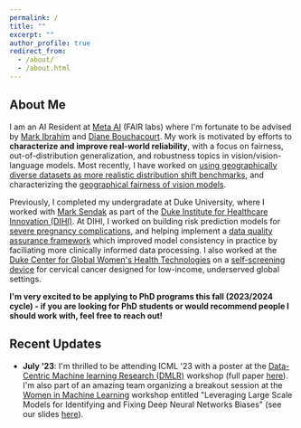 ```yaml
---
permalink: /
title: ""
excerpt: ""
author_profile: true
redirect_from: 
  - /about/
  - /about.html
---
```


## About Me
I am an AI Resident at [Meta AI](https://ai.meta.com/research/) (FAIR labs) where I'm fortunate to be advised by [Mark Ibrahim](https://scholar.google.com/citations?hl=en&user=AqYyoCMAAAAJ&view_op=list_works&sortby=pubdate) and [Diane Bouchacourt](https://scholar.google.com/citations?user=iXOzeWUAAAAJ&hl=en&oi=ao). My work is motivated by efforts to **characterize and improve real-world reliability**, with a focus on fairness, out-of-distribution generalization, and robustness topics in vision/vision-language models. Most recently, I have worked on [using geographically diverse datasets as more realistic distribution shift benchmarks](https://scholar.google.com/citations?view_op=view_citation&hl=en&user=Fw7f9eoAAAAJ&authuser=2&citation_for_view=Fw7f9eoAAAAJ:qjMakFHDy7sC), and characterizing the [geographical fairness of vision models](https://scholar.google.com/citations?view_op=view_citation&hl=en&user=Fw7f9eoAAAAJ&authuser=2&citation_for_view=Fw7f9eoAAAAJ:d1gkVwhDpl0C).  

Previously, I completed my undergradate at Duke University, where I worked with [Mark Sendak](https://scholar.google.com/citations?user=U0kHK8wAAAAJ&hl=en&oi=ao) as part of the [Duke Institute for Healthcare Innovation (DIHI)](https://dihi.org/projects/). At DIHI, I worked on building risk prediction models for [severe pregnancy complications](https://scholar.google.com/citations?view_op=view_citation&hl=en&user=Fw7f9eoAAAAJ&authuser=2&citation_for_view=Fw7f9eoAAAAJ:u5HHmVD_uO8C), and helping implement a [data quality assurance framework](https://proceedings.mlr.press/v182/sendak22a.html) which improved model consistency in practice by faciliating more clinically informed data processing.  I also worked at the [Duke Center for Global Women's Health Technologies](https://www.dukegwht.org/) on a [self-screening device](https://scholar.google.com/citations?view_op=view_citation&hl=en&user=Fw7f9eoAAAAJ&authuser=2&citation_for_view=Fw7f9eoAAAAJ:9yKSN-GCB0IC) for cervical cancer designed for low-income, underserved global settings.  

**I'm very excited to be applying to PhD programs this fall (2023/2024 cycle) - if you are looking for PhD students or would recommend people I should work with, feel free to reach out!**

## Recent Updates

- **July '23**: I'm thrilled to be attending ICML '23 with a poster at the [Data-Centric Machine learning Research (DMLR)](https://dmlr.ai/) workshop (full paper [here](https://arxiv.org/abs/2307.13136)). I'm also part of an amazing team organizing a breakout session at the [Women in Machine Learning](https://sites.google.com/wimlworkshop.org/wiml-unworkshop-2023/home?authuser=0) workshop entitled "Leveraging Large Scale Models for Identifying and Fixing Deep Neural Networks Biases" (see our slides [here](https://drive.google.com/file/d/19do6FdisYV5OFY26jH-nvbB9CihDAcBg/view?usp=sharing)).




